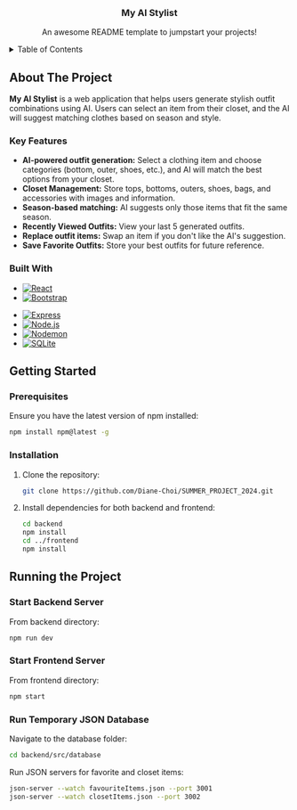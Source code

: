 <a id="readme-top"></a>

<!-- PROJECT LOGO -->
<br />
<div align="center">
  <h3 align="center">My AI Stylist</h3>

  <p align="center">
    An awesome README template to jumpstart your projects!
    <br />
  </p>
</div>



<!-- TABLE OF CONTENTS -->
<details>
  <summary>Table of Contents</summary>
  <ol>
    <li>
      <a href="#about-the-project">About The Project</a>
      <ul>
        <li><a href="#built-with">Built With</a></li>
      </ul>
    </li>
    <li>
      <a href="#getting-started">Getting Started</a>
      <ul>
        <li><a href="#prerequisites">Prerequisites</a></li>
        <li><a href="#installation">Installation</a></li>
      </ul>
    </li>
    <li><a href="#usage">Usage</a></li>
    <li><a href="#roadmap">Roadmap</a></li>
    <li><a href="#contributing">Contributing</a></li>
    <li><a href="#license">License</a></li>
    <li><a href="#contact">Contact</a></li>
    <li><a href="#acknowledgments">Acknowledgments</a></li>
  </ol>
</details>



<!-- ABOUT THE PROJECT -->
## About The Project
**My AI Stylist** is a web application that helps users generate stylish outfit combinations using AI. Users can select an item from their closet, and the AI will suggest matching clothes based on season and style.

### Key Features
- **AI-powered outfit generation:** Select a clothing item and choose categories (bottom, outer, shoes, etc.), and AI will match the best options from your closet.
- **Closet Management:** Store tops, bottoms, outers, shoes, bags, and accessories with images and information.
- **Season-based matching:** AI suggests only those items that fit the same season.
- **Recently Viewed Outfits:** View your last 5 generated outfits.
- **Replace outfit items:** Swap an item if you don't like the AI's suggestion.
- **Save Favorite Outfits:** Store your best outfits for future reference.




### Built With

* [![React][React.js]][React-url]
* [![Bootstrap][Bootstrap.com]][Bootstrap-url]
- [![Express][Express]][Express-url]
- [![Node.js][Node.js]][Node-url]
- [![Nodemon][Nodemon]][Nodemon-url]
- [![SQLite][SQLite]][SQLite-url]




<!-- GETTING STARTED -->
## Getting Started
### Prerequisites
Ensure you have the latest version of npm installed:
```sh
npm install npm@latest -g
```

### Installation
1. Clone the repository:
   ```sh
   git clone https://github.com/Diane-Choi/SUMMER_PROJECT_2024.git
   ```
2. Install dependencies for both backend and frontend:
   ```sh
   cd backend
   npm install
   cd ../frontend
   npm install
   ```

## Running the Project
### Start Backend Server
From backend directory:
```sh
npm run dev
```

### Start Frontend Server
From frontend directory:
```sh
npm start
```

### Run Temporary JSON Database
Navigate to the database folder:
```sh
cd backend/src/database
```
Run JSON servers for favorite and closet items:
```sh
json-server --watch favouriteItems.json --port 3001
json-server --watch closetItems.json --port 3002
```

<!-- MARKDOWN LINKS & IMAGES -->
<!-- https://www.markdownguide.org/basic-syntax/#reference-style-links -->
[React.js]: https://img.shields.io/badge/React-20232A?style=for-the-badge&logo=react&logoColor=61DAFB
[React-url]: https://reactjs.org/
[Express]: https://img.shields.io/badge/Express.js-000000?style=for-the-badge&logo=express&logoColor=white
[Express-url]: https://expressjs.com/
[Node.js]: https://img.shields.io/badge/Node.js-339933?style=for-the-badge&logo=nodedotjs&logoColor=white
[Node-url]: https://nodejs.org/
[Nodemon]: https://img.shields.io/badge/Nodemon-76D04B?style=for-the-badge&logo=nodemon&logoColor=white
[Nodemon-url]: https://nodemon.io/
[SQLite]: https://img.shields.io/badge/SQLite-003B57?style=for-the-badge&logo=sqlite&logoColor=white
[SQLite-url]: https://www.sqlite.org/
[Bootstrap.com]: https://img.shields.io/badge/Bootstrap-563D7C?style=for-the-badge&logo=bootstrap&logoColor=white
[Bootstrap-url]: https://getbootstrap.com

